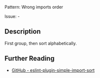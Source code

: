 Pattern: Wrong imports order

Issue: -

## Description

First group, then sort alphabetically.

## Further Reading

* [GitHub - eslint-plugin-simple-import-sort](https://github.com/lydell/eslint-plugin-simple-import-sort#sort-order)
